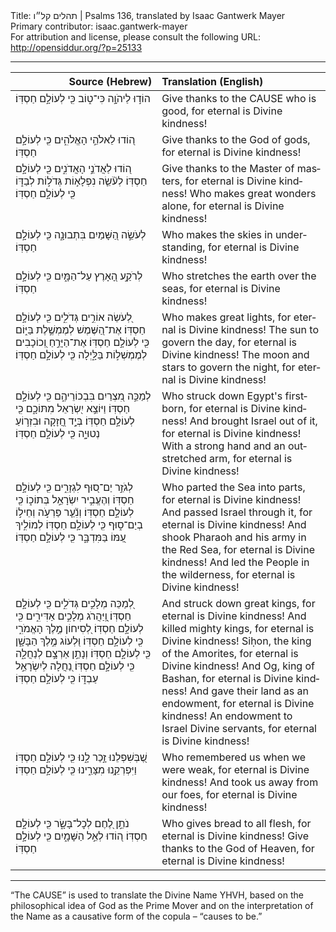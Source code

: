 <html>
<head></head>
<body>
Title: תהלים קל״ו | Psalms 136, translated by Isaac Gantwerk Mayer<br />
Primary contributor: isaac.gantwerk-mayer<br />
For attribution and license, please consult the following URL: <a href="http://opensiddur.org/?p=25133">http://opensiddur.org/?p=25133</a>
<p />
<hr />

<table style="margin-left: auto;margin-right: auto;" class="draggable">
<thead><tr><th id="x" style="text-align: right;">Source (Hebrew)</th><th style="text-align: left;">Translation (English)</th></tr></thead>
<tbody>
<tr><td style="vertical-align:top;" width="46%">
<div class="liturgy" lang="he">
הוֹד֣וּ לַיהֹוָ֣ה כִּי־ט֑וֹב
כִּ֖י לְעוֹלָ֣ם חַסְדּֽוֹ׃
</span></div></td>
 
<td style="vertical-align:top;" width="53%">
<div class="english" lang="en">
Give thanks to the CAUSE who is good,
for eternal is Divine kindness!
</div></td></tr>


<tr><td style="vertical-align:top;" width="46%">
<div class="liturgy" lang="he">
ה֭וֹדוּ לֵאלֹהֵ֣י הָאֱלֹהִ֑ים
כִּ֖י לְעוֹלָ֣ם חַסְדּֽוֹ׃
</span></div></td>
 
<td style="vertical-align:top;" width="53%">
<div class="english" lang="en">
Give thanks to the God of gods,
for eternal is Divine kindness!
</div></td></tr>


<tr><td style="vertical-align:top;" width="46%">
<div class="liturgy" lang="he">
ה֭וֹדוּ לַאֲדֹנֵ֣י הָאֲדֹנִ֑ים
כִּ֖י לְעוֹלָ֣ם חַסְדּֽוֹ׃
לְעֹ֘שֵׂ֤ה נִפְלָא֣וֹת גְּדֹל֣וֹת לְבַדּ֑וֹ
כִּ֖י לְעוֹלָ֣ם חַסְדּֽוֹ׃
</span></div></td>
 
<td style="vertical-align:top;" width="53%">
<div class="english" lang="en">
Give thanks to the Master of masters,
for eternal is Divine kindness!
Who makes great wonders alone,
for eternal is Divine kindness!
</div></td></tr>


<tr><td style="vertical-align:top;" width="46%">
<div class="liturgy" lang="he">
לְעֹשֵׂ֣ה הַ֭שָּׁמַיִם בִּתְבוּנָ֑ה
כִּ֖י לְעוֹלָ֣ם חַסְדּֽוֹ׃
</span></div></td>
 
<td style="vertical-align:top;" width="53%">
<div class="english" lang="en">
Who makes the skies in understanding,
for eternal is Divine kindness!
</div></td></tr>


<tr><td style="vertical-align:top;" width="46%">
<div class="liturgy" lang="he">
לְרֹקַ֣ע הָ֭אָרֶץ עַל־הַמָּ֑יִם
כִּ֖י לְעוֹלָ֣ם חַסְדּֽוֹ׃
</span></div></td>
 
<td style="vertical-align:top;" width="53%">
<div class="english" lang="en">
Who stretches the earth over the seas,
for eternal is Divine kindness!
</div></td></tr>


<tr><td style="vertical-align:top;" width="46%">
<div class="liturgy" lang="he">
לְ֭עֹשֵׂה אוֹרִ֣ים גְּדֹלִ֑ים
כִּ֖י לְעוֹלָ֣ם חַסְדּֽוֹ׃
אֶת־הַ֭שֶּׁמֶשׁ לְמֶמְשֶׁ֣לֶת בַּיּ֑וֹם
כִּ֖י לְעוֹלָ֣ם חַסְדּֽוֹ׃
אֶת־הַיָּרֵ֣חַ וְ֭כוֹכָבִים לְמֶמְשְׁל֣וֹת בַּלָּ֑יְלָה
כִּ֖י לְעוֹלָ֣ם חַסְדּֽוֹ׃
</span></div></td>
 
<td style="vertical-align:top;" width="53%">
<div class="english" lang="en">
Who makes great lights,
for eternal is Divine kindness!
The sun to govern the day,
for eternal is Divine kindness!
The moon and stars to govern the night,
for eternal is Divine kindness!
</div></td></tr>


<tr><td style="vertical-align:top;" width="46%">
<div class="liturgy" lang="he">
לְמַכֵּ֣ה מִ֭צְרַיִם בִּבְכוֹרֵיהֶ֑ם
כִּ֖י לְעוֹלָ֣ם חַסְדּֽוֹ׃
וַיּוֹצֵ֣א יִ֭שְׂרָאֵל מִתּוֹכָ֑ם
כִּ֖י לְעוֹלָ֣ם חַסְדּֽוֹ׃
בְּיָ֣ד חֲ֭זָקָה וּבִזְר֣וֹעַ נְטוּיָ֑ה
כִּ֖י לְעוֹלָ֣ם חַסְדּֽוֹ׃
</span></div></td>
 
<td style="vertical-align:top;" width="53%">
<div class="english" lang="en">
Who struck down Egypt's firstborn,
for eternal is Divine kindness!
And brought Israel out of it,
for eternal is Divine kindness!
With a strong hand and an outstretched arm,
for eternal is Divine kindness!
</div></td></tr>


<tr><td style="vertical-align:top;" width="46%">
<div class="liturgy" lang="he">
לְגֹזֵ֣ר יַם־ס֭וּף לִגְזָרִ֑ים
כִּ֖י לְעוֹלָ֣ם חַסְדּֽוֹ׃
וְהֶעֱבִ֣יר יִשְׂרָאֵ֣ל בְּתוֹכ֑וֹ
כִּ֖י לְעוֹלָ֣ם חַסְדּֽוֹ׃
וְנִ֘עֵ֤ר פַּרְעֹ֣ה וְחֵיל֣וֹ בְיַם־ס֑וּף
כִּ֖י לְעוֹלָ֣ם חַסְדּֽוֹ׃
לְמוֹלִ֣יךְ עַ֭מּוֹ בַּמִּדְבָּ֑ר
כִּ֖י לְעוֹלָ֣ם חַסְדּֽוֹ׃
</span></div></td>
 
<td style="vertical-align:top;" width="53%">
<div class="english" lang="en">
Who parted the Sea into parts,
for eternal is Divine kindness!
And passed Israel through it,
for eternal is Divine kindness!
And shook Pharaoh and his army in the Red Sea,
for eternal is Divine kindness!
And led the People in the wilderness,
for eternal is Divine kindness!
</div></td></tr>


<tr><td style="vertical-align:top;" width="46%">
<div class="liturgy" lang="he">
לְ֭מַכֵּה מְלָכִ֣ים גְּדֹלִ֑ים
כִּ֖י לְעוֹלָ֣ם חַסְדּֽוֹ׃
וַֽ֭יַּהֲרֹג מְלָכִ֣ים אַדִּירִ֑ים
כִּ֖י לְעוֹלָ֣ם חַסְדּֽוֹ׃
לְ֭סִיחוֹן מֶ֣לֶךְ הָאֱמֹרִ֑י
כִּ֖י לְעוֹלָ֣ם חַסְדּֽוֹ׃
וּ֭לְעוֹג מֶ֣לֶךְ הַבָּשָׁ֑ן
כִּ֖י לְעוֹלָ֣ם חַסְדּֽוֹ׃
וְנָתַ֣ן אַרְצָ֣ם לְנַחֲלָ֑ה
כִּ֖י לְעוֹלָ֣ם חַסְדּֽוֹ׃
נַ֭חֲלָה לְיִשְׂרָאֵ֣ל עַבְדּ֑וֹ
כִּ֖י לְעוֹלָ֣ם חַסְדּֽוֹ׃
</span></div></td>
 
<td style="vertical-align:top;" width="53%">
<div class="english" lang="en">
And struck down great kings,
for eternal is Divine kindness!
And killed mighty kings,
for eternal is Divine kindness!
Siḥon, the king of the Amorites,
for eternal is Divine kindness!
And Og, king of Bashan,
for eternal is Divine kindness!
And gave their land as an endowment,
for eternal is Divine kindness!
An endowment to Israel Divine servants,
for eternal is Divine kindness!
</div></td></tr>


<tr><td style="vertical-align:top;" width="46%">
<div class="liturgy" lang="he">
שֶׁ֭בְּשִׁפְלֵנוּ זָ֣כַר לָ֑נוּ
כִּ֖י לְעוֹלָ֣ם חַסְדּֽוֹ׃
וַיִּפְרְקֵ֥נוּ מִצָּרֵ֑ינוּ
כִּ֖י לְעוֹלָ֣ם חַסְדּֽוֹ׃
</span></div></td>
 
<td style="vertical-align:top;" width="53%">
<div class="english" lang="en">
Who remembered us when we were weak,
for eternal is Divine kindness!
And took us away from our foes,
for eternal is Divine kindness!
</div></td></tr>


<tr><td style="vertical-align:top;" width="46%">
<div class="liturgy" lang="he">
נֹתֵ֣ן לֶ֭חֶם לְכׇל־בָּשָׂ֑ר
כִּ֖י לְעוֹלָ֣ם חַסְדּֽוֹ׃
ה֭וֹדוּ לְאֵ֣ל הַשָּׁמָ֑יִם
כִּ֖י לְעוֹלָ֣ם חַסְדּֽוֹ׃
</span></div></td>
 
<td style="vertical-align:top;" width="53%">
<div class="english" lang="en">
Who gives bread to all flesh,
for eternal is Divine kindness!
Give thanks to the God of Heaven,
for eternal is Divine kindness!
</div></td></tr>
</tbody></table>

<hr />

“The <span style="text-transform: uppercase;">CAUSE</span>” is used to translate the Divine Name YHVH, based on the philosophical idea of God as the Prime Mover and on the interpretation of the Name as a causative form of the copula – “causes to be.”
</body>
</html>
